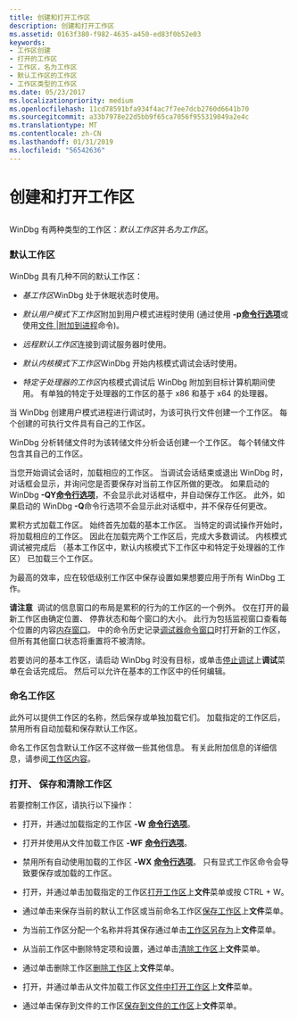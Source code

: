```yaml
---
title: 创建和打开工作区
description: 创建和打开工作区
ms.assetid: 0163f380-f982-4635-a450-ed83f0b52e03
keywords:
- 工作区创建
- 打开的工作区
- 工作区，名为工作区
- 默认工作区的工作区
- 工作区类型的工作区
ms.date: 05/23/2017
ms.localizationpriority: medium
ms.openlocfilehash: 11cd78591bfa934f4ac7f7ee7dcb2760d6641b70
ms.sourcegitcommit: a33b7978e22d5bb9f65ca7056f955319049a2e4c
ms.translationtype: MT
ms.contentlocale: zh-CN
ms.lasthandoff: 01/31/2019
ms.locfileid: "56542636"
---
```

# <a name="creating-and-opening-a-workspace"></a>创建和打开工作区


## <span id="ddk_creating_and_opening_a_workspace_dbg"></span><span id="DDK_CREATING_AND_OPENING_A_WORKSPACE_DBG"></span>


WinDbg 有两种类型的工作区：*默认工作区*并*名为工作区*。

### <a name="span-iddefaultworkspacesspanspan-iddefaultworkspacesspandefault-workspaces"></a><span id="default_workspaces"></span><span id="DEFAULT_WORKSPACES"></span>默认工作区

WinDbg 具有几种不同的默认工作区：

-   *基工作区*WinDbg 处于休眠状态时使用。

-   *默认用户模式下工作区*附加到用户模式进程时使用 (通过使用 **-p**[**命令行选项**](windbg-command-line-options.md)或使用[文件 |附加到进程](file---attach-to-a-process.md)命令)。

-   *远程默认工作区*连接到调试服务器时使用。

-   *默认内核模式下工作区*WinDbg 开始内核模式调试会话时使用。

-   *特定于处理器的工作区*内核模式调试后 WinDbg 附加到目标计算机期间使用。 有单独的特定于处理器的工作区的基于 x86 和基于 x64 的处理器。

当 WinDbg 创建用户模式进程进行调试时，为该可执行文件创建一个工作区。 每个创建的可执行文件具有自己的工作区。

WinDbg 分析转储文件时为该转储文件分析会话创建一个工作区。 每个转储文件包含其自己的工作区。

当您开始调试会话时，加载相应的工作区。 当调试会话结束或退出 WinDbg 时，对话框会显示，并询问您是否要保存对当前工作区所做的更改。 如果启动的 WinDbg **-QY**[**命令行选项**](windbg-command-line-options.md)，不会显示此对话框中，并自动保存工作区。 此外，如果启动的 WinDbg **-Q**命令行选项不会显示此对话框中，并不保存任何更改。

累积方式加载工作区。 始终首先加载的基本工作区。 当特定的调试操作开始时，将加载相应的工作区。 因此在加载完两个工作区后，完成大多数调试。 内核模式调试被完成后 （基本工作区中，默认内核模式下工作区中和特定于处理器的工作区） 已加载三个工作区。

为最高的效率，应在较低级别工作区中保存设置如果想要应用于所有 WinDbg 工作。

**请注意**  调试的信息窗口的布局是累积的行为的工作区的一个例外。 仅在打开的最新工作区由确定位置、 停靠状态和每个窗口的大小。 此行为包括监视窗口查看每个位置的内容[内存窗口](memory-window.md)。 中的命令历史记录[调试器命令窗口](debugger-command-window.md)时打开新的工作区，但所有其他窗口状态将重置将不被清除。

 

若要访问的基本工作区，请启动 WinDbg 时没有目标，或单击[停止调试](debug---stop-debugging.md)上**调试**菜单在会话完成后。 然后可以允许在基本的工作区中的任何编辑。

### <a name="span-idnamedworkspacesspanspan-idnamedworkspacesspannamed-workspaces"></a><span id="named_workspaces"></span><span id="NAMED_WORKSPACES"></span>命名工作区

此外可以提供工作区的名称，然后保存或单独加载它们。 加载指定的工作区后，禁用所有自动加载和保存默认工作区。

命名工作区包含默认工作区不这样做一些其他信息。 有关此附加信息的详细信息，请参阅[工作区内容](workspace-contents.md)。

### <a name="span-idopeningsavingandclearingworkspacesspanspan-idopeningsavingandclearingworkspacesspanopening-saving-and-clearing-workspaces"></a><span id="opening__saving__and_clearing_workspaces"></span><span id="OPENING__SAVING__AND_CLEARING_WORKSPACES"></span>打开、 保存和清除工作区

若要控制工作区，请执行以下操作：

-   打开，并通过加载指定的工作区 **-W** [**命令行选项**](windbg-command-line-options.md)。

-   打开并使用从文件加载工作区 **-WF** [**命令行选项**](windbg-command-line-options.md)。

-   禁用所有自动使用加载的工作区 **-WX** [**命令行选项**](windbg-command-line-options.md)。 只有显式工作区命令会导致要保存或加载的工作区。

-   打开，并通过单击加载指定的工作区[打开工作区](file---open-workspace.md)上**文件**菜单或按 CTRL + W。

-   通过单击来保存当前的默认工作区或当前命名工作区[保存工作区](file---save-workspace.md)上**文件**菜单。

-   为当前工作区分配一个名称并将其保存通过单击[工作区另存为](file---save-workspace-as.md)上**文件**菜单。

-   从当前工作区中删除特定项和设置，通过单击[清除工作区](file---clear-workspace.md)上**文件**菜单。

-   通过单击删除工作区[删除工作区](file---delete-workspaces.md)上**文件**菜单。

-   打开，并通过单击从文件加载工作区[文件中打开工作区](file---open-workspace-in-file.md)上**文件**菜单。

-   通过单击保存到文件的工作区[保存到文件的工作区](file---save-workspace-to-file.md)上**文件**菜单。

 

 





